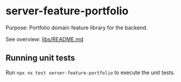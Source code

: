 # server-feature-portfolio

Purpose: Portfolio domain feature library for the backend.

See overview: [libs/README.md](../../../README.md)

## Running unit tests

Run `npx nx test server-feature-portfolio` to execute the unit tests.
